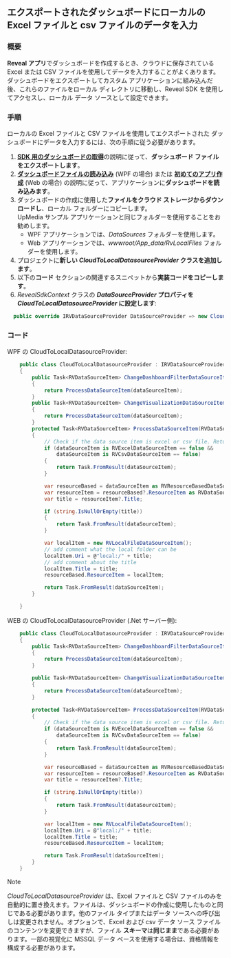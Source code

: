 ## エクスポートされたダッシュボードにローカルの Excel ファイルと csv ファイルのデータを入力

### 概要

**Reveal アプリ**でダッシュボードを作成するとき、クラウドに保存されている Excel または CSV ファイルを使用してデータを入力することがよくあります。   
ダッシュボードをエクスポートしてカスタム アプリケーションに組み込んだ後、これらのファイルをローカル ディレクトリに移動し、Reveal SDK を使用してアクセスし、ローカル データ ソースとして設定できます。

### 手順
ローカルの Excel ファイルと CSV ファイルを使用してエクスポートされた ダッシュボードにデータを入力するには、次の手順に従う必要があります。
1. [**SDK 用のダッシュボードの取得**](~/jp/developer/general/get-dashboards.md)の説明に従って、**ダッシュボード ファイルをエクスポートします**。 
2. [**ダッシュボードファイルの読み込み**](~/jp/developer/desktop-sdk/using-the-desktop-sdk/loading-dashboards.md) (WPF の場合) または [**初めてのアプリ作成**](~/jp/developer/web-sdk/create-first-app.md) (Web の場合) の説明に従って、アプリケーションに**ダッシュボードを読み込みます**。
3. ダッシュボードの作成に使用した**ファイルをクラウド ストレージからダウンロードし**、ローカル フォルダーにコピーします。   
UpMedia サンプル アプリケーションと同じフォルダーを使用することをお勧めします。  
   - WPF アプリケーションでは、*DataSources* フォルダーを使用します。  
   - Web アプリケーションでは、*wwwroot/App_data/RvLocalFiles* フォルダーを使用します。  
4. プロジェクトに**新しい *CloudToLocalDatasourceProvider* クラスを追加します**。  
5. 以下の**コード** セクションの関連するスニペットから**実装コードをコピーします**。
6. *RevealSdkContext* クラスの ***DataSourceProvider* プロパティを *CloudToLocalDatasourceProvider* に設定します**:   

``` csharp
  public override IRVDataSourceProvider DataSourceProvider => new CloudToLocalDatasourceProvider();        
```

### コード
WPF の CloudToLocalDatasourceProvider:
``` csharp
    public class CloudToLocalDatasourceProvider : IRVDataSourceProvider
    {
        public Task<RVDataSourceItem> ChangeDashboardFilterDataSourceItemAsync(RVDashboardFilter filter, RVDataSourceItem dataSourceItem)
        {
            return ProcessDataSourceItem(dataSourceItem);
        }
        public Task<RVDataSourceItem> ChangeVisualizationDataSourceItemAsync(RVVisualization visualization, RVDataSourceItem dataSourceItem)
        {
            return ProcessDataSourceItem(dataSourceItem);
        }
        protected Task<RVDataSourceItem> ProcessDataSourceItem(RVDataSourceItem dataSourceItem)
        {
            // Check if the data source item is excel or csv file. Return the original data source item unchanged if it is not.
            if (dataSourceItem is RVExcelDataSourceItem == false &&
                dataSourceItem is RVCsvDataSourceItem == false)
            {
                return Task.FromResult(dataSourceItem);
            }

            var resourceBased = dataSourceItem as RVResourceBasedDataSourceItem;
            var resourceItem = resourceBased?.ResourceItem as RVDataSourceItem;
            var title = resourceItem?.Title;

            if (string.IsNullOrEmpty(title))
            {
                return Task.FromResult(dataSourceItem);
            }

            var localItem = new RVLocalFileDataSourceItem();
            // add comment what the local folder can be
            localItem.Uri = @"local:/" + title;
            // add comment about the title
            localItem.Title = title;
            resourceBased.ResourceItem = localItem;

            return Task.FromResult(dataSourceItem);
        }

    }
```

WEB の CloudToLocalDatasourceProvider (.Net サーバー側):
``` csharp
    public class CloudToLocalDatasourceProvider : IRVDataSourceProvider
    {
        public Task<RVDataSourceItem> ChangeDashboardFilterDataSourceItemAsync(string userId, string dashboardId, RVDashboardFilter filter, RVDataSourceItem dataSourceItem)
        {
            return ProcessDataSourceItem(dataSourceItem);
        }

        public Task<RVDataSourceItem> ChangeVisualizationDataSourceItemAsync(string userId, string dashboardId, RVVisualization visualization, RVDataSourceItem dataSourceItem)
        {
            return ProcessDataSourceItem(dataSourceItem);
        }

        protected Task<RVDataSourceItem> ProcessDataSourceItem(RVDataSourceItem dataSourceItem)
        {
            // Check if the data source item is excel or csv file. Return the original data source item if not.
            if (dataSourceItem is RVExcelDataSourceItem == false &&
                dataSourceItem is RVCsvDataSourceItem == false)
            {
                return Task.FromResult(dataSourceItem);
            }

            var resourceBased = dataSourceItem as RVResourceBasedDataSourceItem;
            var resourceItem = resourceBased?.ResourceItem as RVDataSourceItem;
            var title = resourceItem?.Title;

            if (string.IsNullOrEmpty(title))
            {
                return Task.FromResult(dataSourceItem);
            }

            var localItem = new RVLocalFileDataSourceItem();
            localItem.Uri = @"local:/" + title;
            localItem.Title = title;
            resourceBased.ResourceItem = localItem;

            return Task.FromResult(dataSourceItem);
        }
    }
```  

  >[!NOTE] 
  >*CloudToLocalDatasourceProvider* は、Excel ファイルと CSV ファイルのみを自動的に置き換えます。ファイルは、ダッシュボードの作成に使用したものと同じである必要があります。他のファイル タイプまたはデータ ソースへの呼び出しは変更されません。オプションで、Excel および csv データ ソース ファイルのコンテンツを変更できますが、ファイル **スキーマ**は**同じまま**である必要があります。一部の視覚化に MSSQL データ ベースを使用する場合は、資格情報を構成する必要があります。